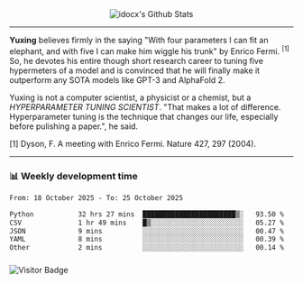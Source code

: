 <div align="center">
    <img align="center" src="https://github-readme-stats.vercel.app/api?username=idocx&show_icons=true&count_private=true&hide_border=true" alt="idocx's Github Stats"></img>
</div>

---

**Yuxing** believes firmly in the saying "With four parameters I can fit an elephant, and with five I can make him wiggle his trunk" by Enrico Fermi. <sup>[1]</sup> So, he devotes his entire though short research career to tuning five hypermeters of a model and is convinced that he will finally make it outperform any SOTA models like GPT-3 and AlphaFold 2.

Yuxing is not a computer scientist, a physicist or a chemist, but a *HYPERPARAMETER TUNING SCIENTIST*. "That makes a lot of difference. Hyperparameter tuning is the technique that changes our life, especially before pulishing a paper.", he said.

[1] Dyson, F. A meeting with Enrico Fermi. Nature 427, 297 (2004).


---

### 📊 Weekly development time
<!--START_SECTION:waka-->

```txt
From: 18 October 2025 - To: 25 October 2025

Python           32 hrs 27 mins  ███████████████████████▒░   93.50 %
CSV              1 hr 49 mins    █▒░░░░░░░░░░░░░░░░░░░░░░░   05.27 %
JSON             9 mins          ░░░░░░░░░░░░░░░░░░░░░░░░░   00.47 %
YAML             8 mins          ░░░░░░░░░░░░░░░░░░░░░░░░░   00.39 %
Other            2 mins          ░░░░░░░░░░░░░░░░░░░░░░░░░   00.14 %
```

<!--END_SECTION:waka-->

### 

![Visitor Badge](https://visitor-badge.laobi.icu/badge?page_id=idocx.idocx)